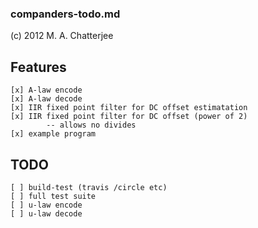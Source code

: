 ### companders-todo.md

(c)  2012 M. A. Chatterjee 

## Features
	[x] A-law encode
	[x] A-law decode
	[x] IIR fixed point filter for DC offset estimatation 
	[x] IIR fixed point filter for DC offset (power of 2)
			-- allows no divides  
	[x] example program


## TODO
	[ ] build-test (travis /circle etc)
	[ ] full test suite
	[ ] u-law encode
	[ ] u-law decode

